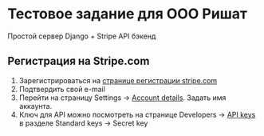 Тестовое задание для ООО Ришат
==============================
Простой сервер Django + Stripe API бэкенд

Регистрация на Stripe.com
-------------------------

1. Зарегистрироваться на [странице регистрации stripe.com](https://dashboard.stripe.com/register)
2. Подтвердить свой e-mail
3. Перейти на страницу Settings -> [Account details](https://dashboard.stripe.com/settings/account). Задать имя аккаунта.
4. Ключ для API можно посмотреть на странице Developers -> [API keys](https://dashboard.stripe.com/test/apikeys) в разделе Standard keys -> Secret key
